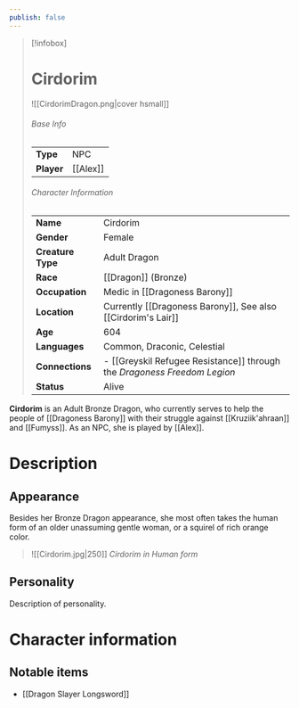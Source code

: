 ```yaml
---
publish: false
---
```


> [!infobox]  
> # Cirdorim
> ![[CirdorimDragon.png|cover hsmall]]  
> ###### Base Info
> | | |  
> |---|---|  
> | **Type** | NPC |
> | **Player** | [[Alex]] |
> ###### Character Information  
> | | |  
> |---|---|  
> | **Name** | Cirdorim |
> | **Gender** | Female | 
> | **Creature Type** | Adult Dragon |
> | **Race** | [[Dragon]] (Bronze) |  
> | **Occupation** | Medic in [[Dragoness Barony]] |  
> | **Location** | Currently [[Dragoness Barony]], See also [[Cirdorim's Lair]] |
> | **Age** | 604 |
> | **Languages** | Common, Draconic, Celestial |  
> | **Connections** | - [[Greyskil Refugee Resistance]] through the *Dragoness Freedom Legion* |
> | **Status** | Alive |

**Cirdorim** is an Adult Bronze Dragon, who currently serves to help the people of [[Dragoness Barony]] with their struggle against [[Kruziik'ahraan]] and [[Fumyss]]. As an NPC, she is played by [[Alex]].
# Description
## Appearance

Besides her Bronze Dragon appearance, she most often takes the human form of an older unassuming gentle woman, or a squirel of rich orange color.

> ![[Cirdorim.jpg|250]]
> *Cirdorim in Human form*
## Personality
Description of personality.
# Character information
## Notable items
- [[Dragon Slayer Longsword]]